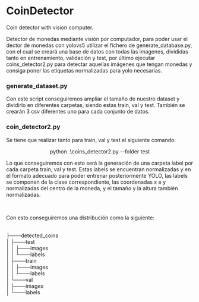 # CoinDetector
Coin detector with vision computer.

Detector de monedas mediante visión por computador, para poder usar el dector de monedas con yolovs5 utilizar el fichero de generate_database.py, con el cual se creará una
base de datos con todas las imagenes, divididas tanto en entrenamiento, validación y test, por último ejecutar coins_detector2.py para detectar aquellas imágenes que tengan
monedas y consiga poner las etiquetas normalizadas para yolo necesarias.

<h3>generate_dataset.py</h3>
<p>Con este script conseguiremos ampliar el tamaño de nuestro dataset y dividirlo en diferentes carpetas, siendo estas train, val y test. También se crearán 3 csv diferentes uno para cada conjunto de datos.</p>

<h3>coin_detector2.py</h3>
<p>Se tiene que realizar tanto para train, val y test el siguiente comando: </p>
<p align="center" color="blue">python .\coins_detector2.py --folder test<p>
<p>Lo que conseguiremos con esto será la generación de una carpeta label por cada carpeta train, val y test. Estas labels se encuentran normalizadas y en el formato adecuado para poder entrenar posteriormente YOLO, las labels se componen de la clase correspondiente, las coordenadas x e y normalizadas del centro de la moneda, y el tamaño y la altura también normalizadas.</p>
<br>
<p>Con esto conseguiremos una distribución como la siguiente:</p>
<br>
├───detected_coins<br>
│   ├───test<br>
│   │   ├───images<br>
│   │   └───labels<br>
│   ├───train<br>
│   │   ├───images<br>
│   │   └───labels<br>
│   └───val<br>
│       ├───images<br>
│       └───labels
